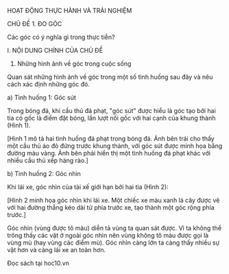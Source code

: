 HOẠT ĐỘNG THỰC HÀNH VÀ TRẢI NGHIỆM

CHỦ ĐỀ 1. ĐO GÓC

Các góc có ý nghĩa gì trong thực tiễn?

I. NỘI DUNG CHÍNH CỦA CHỦ ĐỀ
1. Những hình ảnh về góc trong cuộc sống

Quan sát những hình ảnh về góc trong một số tình huống sau đây và nêu cách xác định những góc đó.

a) Tình huống 1: Góc sút

Trong bóng đá, khi cầu thủ đá phạt, "góc sút" được hiểu là góc tạo bởi hai tia có gốc là điểm đặt bóng, lần lượt nối gốc với hai cạnh của khung thành (Hình 1).

[Hình 1 mô tả hai tình huống đá phạt trong bóng đá. Ảnh bên trái cho thấy một cầu thủ áo đỏ đứng trước khung thành, với góc sút được minh họa bằng đường màu vàng. Ảnh bên phải hiển thị một tình huống đá phạt khác với nhiều cầu thủ xếp hàng rào.]

b) Tình huống 2: Góc nhìn

Khi lái xe, góc nhìn của tài xế giới hạn bởi hai tia (Hình 2):

[Hình 2 minh họa góc nhìn khi lái xe. Một chiếc xe màu xanh lá cây được vẽ với hai đường thẳng kéo dài từ phía trước xe, tạo thành một góc rộng phía trước.]

Góc nhìn (vùng được tô màu) diễn tả vùng ta quan sát được. Vì ta không thể trông thấy các vật ở ngoài góc nhìn nên vùng không tô màu được gọi là vùng mù (hay vùng các điểm mù). Góc nhìn càng lớn ta càng thấy nhiều sự vật hơn và càng lái xe an toàn hơn.

Đọc sách tại hoc10.vn